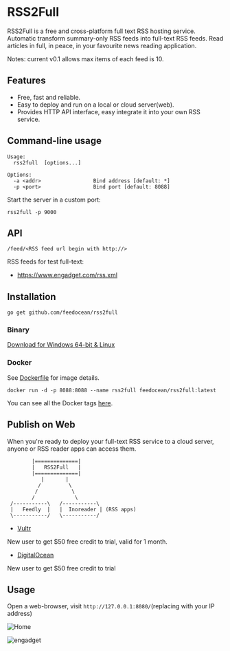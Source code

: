 RSS2Full
====

RSS2Full is a free and cross-platform full text RSS hosting service. Automatic transform summary-only RSS feeds into full-text RSS feeds. Read articles in full, in peace, in your favourite news reading application.

Notes: current v0.1 allows max items of each feed is 10.

## Features 

- Free, fast and reliable.
- Easy to deploy and run on a local or cloud server(web).
- Provides HTTP API interface, easy integrate it into your own RSS service. 

## Command-line usage

```
Usage:
  rss2full  [options...]

Options:
  -a <addr>                 Bind address [default: *]
  -p <port>                 Bind port [default: 8088]
```

Start the server in a custom port:

```
rss2full -p 9000
```

## API

```
/feed/<RSS feed url begin with http://>
```

RSS feeds for test full-text:

- https://www.engadget.com/rss.xml

## Installation

```
go get github.com/feedocean/rss2full
```

### Binary

[Download for Windows 64-bit & Linux](https://github.com/feedocean/rss2full/releases)

### Docker

See [Dockerfile](https://github.com/feedocean/rss2full/blob/master/Dockerfile) for image details.

```
docker run -d -p 8088:8088 --name rss2full feedocean/rss2full:latest
```

You can see all the Docker tags [here](https://hub.docker.com/r/feedocean/rss2full/tags).

## Publish on Web

When you're ready to deploy your full-text RSS service to a cloud server, anyone or RSS reader apps can access them.

```
        |==============|
        |   RSS2Full   |
        |==============|
           |       |   
          /         \
         /           \
        /             \
 /-----------\   /-----------\
 |   Feedly  |   |  Inoreader | (RSS apps)
 \-----------/   \-----------/
```

- [Vultr](https://www.vultr.com/?ref=7961474-4F)

New user to get $50 free credit to trial, valid for 1 month.

- [DigitalOcean](https://m.do.co/c/26c25781d4a3)

New user to get $50 free credit to trial

## Usage

Open a web-browser, visit `http://127.0.0.1:8080/`(replacing with your IP address)

![Home](https://user-images.githubusercontent.com/5097328/66846331-430b4d80-efa4-11e9-93d6-f2a0cea1ec64.png)

![engadget](https://user-images.githubusercontent.com/5097328/66851551-8d44fc80-efad-11e9-8ca6-36bca8d5d3cf.png)



